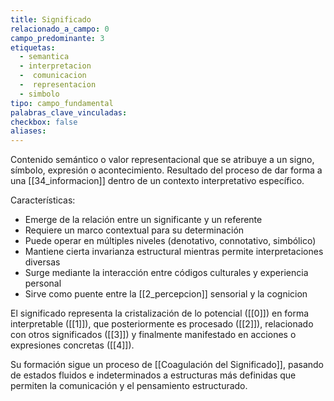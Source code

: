 ```yaml
---
title: Significado
relacionado_a_campo: 0
campo_predominante: 3
etiquetas:
  - semantica
  - interpretacion
  -  comunicacion
  -  representacion
  - simbolo
tipo: campo_fundamental
palabras_clave_vinculadas: 
checkbox: false
aliases:
---
```


Contenido semántico o valor representacional que se atribuye a un signo, símbolo, expresión o acontecimiento. Resultado del proceso de dar forma a una [[34_informacion]] dentro de un contexto interpretativo específico.

Características:
- Emerge de la relación entre un significante y un referente
- Requiere un marco contextual para su determinación
- Puede operar en múltiples niveles (denotativo, connotativo, simbólico)
- Mantiene cierta invarianza estructural mientras permite interpretaciones diversas
- Surge mediante la interacción entre códigos culturales y experiencia personal
- Sirve como puente entre la [[2_percepcion]] sensorial y la cognicion

El significado representa la cristalización de lo potencial ([[0]]) en forma interpretable ([[1]]), que posteriormente es procesado ([[2]]), relacionado con otros significados ([[3]]) y finalmente manifestado en acciones o expresiones concretas ([[4]]).

Su formación sigue un proceso de [[Coagulación del Significado]], pasando de estados fluidos e indeterminados a estructuras más definidas que permiten la comunicación y el pensamiento estructurado.
